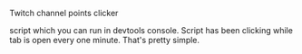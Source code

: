 Twitch channel points clicker

script which you can run in devtools console. Script has been clicking while tab is open every one minute. That's pretty simple.
